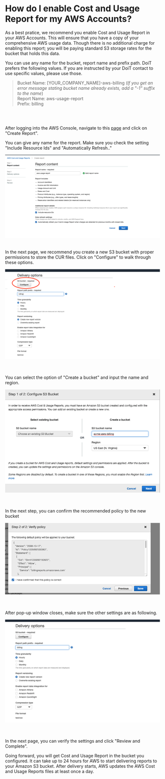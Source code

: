 
# How do I enable Cost and Usage Report for my AWS Accounts? 

As a best pratice, we recommend you enable Cost and Usage Report in your AWS Accounts. This will ensure that you have a copy of your comprehensive AWS usage data. Though there is no additional charge for enabling this report; you will be paying standard S3 storage rates for the bucket that holds this data.

You can use any name for the bucket, report name and prefix path. DoiT prefers the following values. If you are instructed by your DoiT contact to use specific values, please use those.

>Bucket Name: [YOUR_COMPANY_NAME]-aws-billing (*If you get an error message stating bucket name already exists, add a "-1" suffix to the name*) <br/>
>Report Name: aws-usage-report  <br/>
>Prefix: billing <br/>



<br/><br/>

After logging into the AWS Console, navigate to this [page](https://us-east-1.console.aws.amazon.com/billing/home?region=us-east-1#/reports) and click on "Create Report".

You can give any name for the report. Make sure you check the setting "Include Resource Ids" and "Automatically Refresh.."

![cur-step-1](images/cur-step-1.png)
<br/><br/><br/>
In the next page, we recommend you create a new S3 bucket with proper permissions to store the CUR files. Click on "Configure" to walk through these options.

![cur-step-2](images/cur-step-2.png)
<br/><br/><br/>

You can select the option of "Create a bucket" and input the name and region.

![cur-step-3](images/cur-step-3.png)
<br/><br/><br/>

In the next step, you can confirm the recommended policy to the new bucket

![cur-step-4](images/cur-step-4.png)
<br/><br/><br/>

After pop-up window closes, make sure the other settings are as following.

![cur-step-2](images/cur-step-2-1.png)
<br/><br/><br/>

In the next page, you can verify the settings and click "Review and Complete".

Going forward, you will get Cost and Usage Report in the bucket you configured. It can take up to 24 hours for AWS to start delivering reports to your Amazon S3 bucket. After delivery starts, AWS updates the AWS Cost and Usage Reports files at least once a day.  


